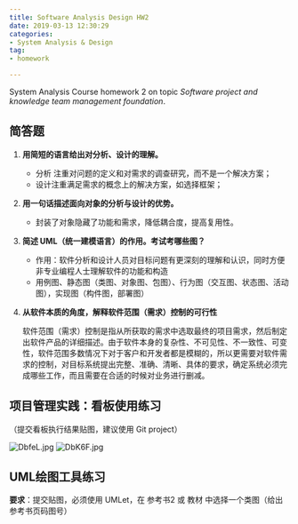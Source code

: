 ```yaml
---
title: Software Analysis Design HW2
date: 2019-03-13 12:30:29
categories:
- System Analysis & Design
tag:
- homework

---
```


System Analysis Course homework 2 on topic *Software project and knowledge team management foundation*.



## 简答题

1. **用简短的语言给出对分析、设计的理解。**

   - 分析 注重对问题的定义和对需求的调查研究，而不是一个解决方案；
   - 设计注重满足需求的概念上的解决方案，如选择框架；

2. **用一句话描述面向对象的分析与设计的优势。**

   - 封装了对象隐藏了功能和需求，降低耦合度，提高复用性。

3. **简述 UML（统一建模语言）的作用。考试考哪些图？**

   - 作用：软件分析和设计人员对目标问题有更深刻的理解和认识，同时方便非专业编程人士理解软件的功能和构造
   - 用例图、静态图（类图、对象图、包图）、行为图（交互图、状态图、活动图），实现图（构件图，部署图）

4. **从软件本质的角度，解释软件范围（需求）控制的可行性**

   软件范围（需求）控制是指从所获取的需求中选取最终的项目需求，然后制定出软件产品的详细描述。由于软件本身的复杂性、不可见性、不一致性、可变性，软件范围多数情况下对于客户和开发者都是模糊的，所以更需要对软件需求的控制，对目标系统提出完整、准确、清晰、具体的要求，确定系统必须完成哪些工作，而且需要在合适的时候对业务进行删减。

## 项目管理实践：看板使用练习

（提交看板执行结果贴图，建议使用 Git project）

![DbfeL.jpg](https://ww1.yunjiexi.club/2019/03/13/DbfeL.jpg)
![DbK6F.jpg](https://ww1.yunjiexi.club/2019/03/13/DbK6F.jpg)

## UML绘图工具练习

**要求**：提交贴图，必须使用 UMLet，在 参考书2 或 教材 中选择一个类图（给出参考书页码图号）
